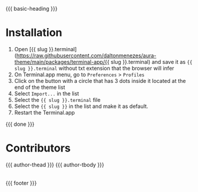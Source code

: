 {{{ basic-heading }}}

# Installation
1. Open [{{ slug }}.terminal](https://raw.githubusercontent.com/daltonmenezes/aura-theme/main/packages/terminal-app/{{ slug }}.terminal) and save it as `{{ slug }}.terminal` without txt extension that the browser will infer
2. On Terminal.app menu, go to `Preferences` > `Profiles`
3. Click on the button with a circle that has 3 dots inside it located at the end of the theme list
4. Select `Import...` in the list
5. Select the `{{ slug }}.terminal` file
6. Select the `{{ slug }}` in the list and make it as default.
7. Restart the Terminal.app

{{{ done }}}

# Contributors
<table>
  <thead>
    <tr>
      {{{ author-thead }}}
    </tr>
  </thead>

  <tbody>
    <tr>
      {{{ author-tbody }}}
    </tr>
  </tbody>
</table>

{{{ footer }}}
